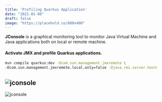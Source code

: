 ```yaml
---
title: 'Profiling Quarkus Application'
date: "2021-01-08"
draft: false
image: "https://placehold.co/600x400"
---
```


**JConsole** is a graphical monitoring tool to monitor Java Virtual Machine and Java applications both on local or remote machine.

#### Activate JMX and profile Quarkus applications.

```bash
mvn compile quarkus:dev -Dcom.sun.management.jmxremote \
-Dcom.sun.management.jmxremote.local.only=false -Djava.rmi.server.hostname=localhost
```

![jconsole](/images/jconsole/conn.png)
---
![jconsole](/images/jconsole/chart.png)

